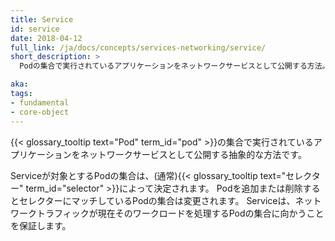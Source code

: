 ```yaml
---
title: Service
id: service
date: 2018-04-12
full_link: /ja/docs/concepts/services-networking/service/
short_description: >
  Podの集合で実行されているアプリケーションをネットワークサービスとして公開する方法。

aka:
tags:
- fundamental
- core-object
---
```

{{< glossary_tooltip text="Pod" term_id="pod" >}}の集合で実行されているアプリケーションをネットワークサービスとして公開する抽象的な方法です。

<!--more-->

Serviceが対象とするPodの集合は、(通常){{< glossary_tooltip text="セレクター" term_id="selector" >}}によって決定されます。
Podを追加または削除するとセレクターにマッチしているPodの集合は変更されます。
Serviceは、ネットワークトラフィックが現在そのワークロードを処理するPodの集合に向かうことを保証します。
